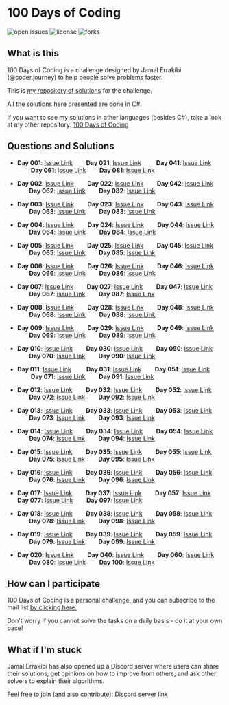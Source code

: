 # 100 Days of Coding
![open issues](https://img.shields.io/github/issues/dimitri-dev/100_Days_of_Coding?color=%2319a249) ![license](https://img.shields.io/github/license/dimitri-dev/100_Days_of_Coding) ![forks](https://img.shields.io/github/forks/dimitri-dev/100_Days_of_Coding?style=social)

## What is this
100 Days of Coding is a challenge designed by Jamal Errakibi (@coder.journey) to help people solve problems faster.

This is [my repository of solutions](http://github.com/dimitri-dev) for the challenge.

All the solutions here presented are done in C#.

If you want to see my solutions in other languages (besides C#), take a look at my other repository: [100 Days of Coding](https://github.com/dimitri-dev/100_Days_of_Coding_Other)


## Questions and Solutions
- **Day 001**: [Issue Link](https://github.com/dimitri-dev/100_Days_of_Coding/issues/1)
&nbsp;&nbsp;&nbsp;&nbsp;&nbsp;&nbsp;
**Day 021**: [Issue Link](https://github.com/dimitri-dev/100_Days_of_Coding/issues/21)
&nbsp;&nbsp;&nbsp;&nbsp;&nbsp;&nbsp;&nbsp;
**Day 041**: [Issue Link](https://github.com/dimitri-dev/100_Days_of_Coding/issues/41)
&nbsp;&nbsp;&nbsp;&nbsp;&nbsp;&nbsp;&nbsp;
**Day 061**: [Issue Link](https://github.com/dimitri-dev/100_Days_of_Coding/issues/61)
&nbsp;&nbsp;&nbsp;&nbsp;&nbsp;&nbsp;
**Day 081**: [Issue Link](https://github.com/dimitri-dev/100_Days_of_Coding/issues/81)

- **Day 002**: [Issue Link](https://github.com/dimitri-dev/100_Days_of_Coding/issues/2)
&nbsp;&nbsp;&nbsp;&nbsp;&nbsp;&nbsp;
**Day 022**: [Issue Link](https://github.com/dimitri-dev/100_Days_of_Coding/issues/22)
&nbsp;&nbsp;&nbsp;&nbsp;&nbsp;&nbsp;
**Day 042**: [Issue Link](https://github.com/dimitri-dev/100_Days_of_Coding/issues/42)
&nbsp;&nbsp;&nbsp;&nbsp;&nbsp;&nbsp;
**Day 062**: [Issue Link](https://github.com/dimitri-dev/100_Days_of_Coding/issues/62)
&nbsp;&nbsp;&nbsp;&nbsp;&nbsp;&nbsp;
**Day 082**: [Issue Link](https://github.com/dimitri-dev/100_Days_of_Coding/issues/82)

- **Day 003**: [Issue Link](https://github.com/dimitri-dev/100_Days_of_Coding/issues/3)
&nbsp;&nbsp;&nbsp;&nbsp;&nbsp;&nbsp;
**Day 023**: [Issue Link](https://github.com/dimitri-dev/100_Days_of_Coding/issues/23)
&nbsp;&nbsp;&nbsp;&nbsp;&nbsp;&nbsp;
**Day 043**: [Issue Link](https://github.com/dimitri-dev/100_Days_of_Coding/issues/43)
&nbsp;&nbsp;&nbsp;&nbsp;&nbsp;&nbsp;
**Day 063**: [Issue Link](https://github.com/dimitri-dev/100_Days_of_Coding/issues/63)
&nbsp;&nbsp;&nbsp;&nbsp;&nbsp;&nbsp;
**Day 083**: [Issue Link](https://github.com/dimitri-dev/100_Days_of_Coding/issues/83)

- **Day 004**: [Issue Link](https://github.com/dimitri-dev/100_Days_of_Coding/issues/4)
&nbsp;&nbsp;&nbsp;&nbsp;&nbsp;&nbsp;
**Day 024**: [Issue Link](https://github.com/dimitri-dev/100_Days_of_Coding/issues/24)
&nbsp;&nbsp;&nbsp;&nbsp;&nbsp;&nbsp;
**Day 044**: [Issue Link](https://github.com/dimitri-dev/100_Days_of_Coding/issues/44)
&nbsp;&nbsp;&nbsp;&nbsp;&nbsp;&nbsp;
**Day 064**: [Issue Link](https://github.com/dimitri-dev/100_Days_of_Coding/issues/64)
&nbsp;&nbsp;&nbsp;&nbsp;&nbsp;&nbsp;
**Day 084**: [Issue Link](https://github.com/dimitri-dev/100_Days_of_Coding/issues/84)

- **Day 005**: [Issue Link](https://github.com/dimitri-dev/100_Days_of_Coding/issues/5)
&nbsp;&nbsp;&nbsp;&nbsp;&nbsp;&nbsp;
**Day 025**: [Issue Link](https://github.com/dimitri-dev/100_Days_of_Coding/issues/25)
&nbsp;&nbsp;&nbsp;&nbsp;&nbsp;&nbsp;
**Day 045**: [Issue Link](https://github.com/dimitri-dev/100_Days_of_Coding/issues/45)
&nbsp;&nbsp;&nbsp;&nbsp;&nbsp;&nbsp;
**Day 065**: [Issue Link](https://github.com/dimitri-dev/100_Days_of_Coding/issues/65)
&nbsp;&nbsp;&nbsp;&nbsp;&nbsp;&nbsp;
**Day 085**: [Issue Link](https://github.com/dimitri-dev/100_Days_of_Coding/issues/85)

- **Day 006**: [Issue Link](https://github.com/dimitri-dev/100_Days_of_Coding/issues/6)
&nbsp;&nbsp;&nbsp;&nbsp;&nbsp;&nbsp;
**Day 026**: [Issue Link](https://github.com/dimitri-dev/100_Days_of_Coding/issues/26)
&nbsp;&nbsp;&nbsp;&nbsp;&nbsp;&nbsp;
**Day 046**: [Issue Link](https://github.com/dimitri-dev/100_Days_of_Coding/issues/46)
&nbsp;&nbsp;&nbsp;&nbsp;&nbsp;&nbsp;
**Day 066**: [Issue Link](https://github.com/dimitri-dev/100_Days_of_Coding/issues/66)
&nbsp;&nbsp;&nbsp;&nbsp;&nbsp;&nbsp;
**Day 086**: [Issue Link](https://github.com/dimitri-dev/100_Days_of_Coding/issues/86)

- **Day 007**: [Issue Link](https://github.com/dimitri-dev/100_Days_of_Coding/issues/7)
&nbsp;&nbsp;&nbsp;&nbsp;&nbsp;&nbsp;
**Day 027**: [Issue Link](https://github.com/dimitri-dev/100_Days_of_Coding/issues/27)
&nbsp;&nbsp;&nbsp;&nbsp;&nbsp;&nbsp;
**Day 047**: [Issue Link](https://github.com/dimitri-dev/100_Days_of_Coding/issues/47)
&nbsp;&nbsp;&nbsp;&nbsp;&nbsp;&nbsp;
**Day 067**: [Issue Link](https://github.com/dimitri-dev/100_Days_of_Coding/issues/67)
&nbsp;&nbsp;&nbsp;&nbsp;&nbsp;&nbsp;
**Day 087**: [Issue Link](https://github.com/dimitri-dev/100_Days_of_Coding/issues/87)

- **Day 008**: [Issue Link](https://github.com/dimitri-dev/100_Days_of_Coding/issues/8)
&nbsp;&nbsp;&nbsp;&nbsp;&nbsp;&nbsp;
**Day 028**: [Issue Link](https://github.com/dimitri-dev/100_Days_of_Coding/issues/28)
&nbsp;&nbsp;&nbsp;&nbsp;&nbsp;&nbsp;
**Day 048**: [Issue Link](https://github.com/dimitri-dev/100_Days_of_Coding/issues/48)
&nbsp;&nbsp;&nbsp;&nbsp;&nbsp;&nbsp;
**Day 068**: [Issue Link](https://github.com/dimitri-dev/100_Days_of_Coding/issues/68)
&nbsp;&nbsp;&nbsp;&nbsp;&nbsp;&nbsp;
**Day 088**: [Issue Link](https://github.com/dimitri-dev/100_Days_of_Coding/issues/88)

- **Day 009**: [Issue Link](https://github.com/dimitri-dev/100_Days_of_Coding/issues/9)
&nbsp;&nbsp;&nbsp;&nbsp;&nbsp;&nbsp;
**Day 029**: [Issue Link](https://github.com/dimitri-dev/100_Days_of_Coding/issues/29)
&nbsp;&nbsp;&nbsp;&nbsp;&nbsp;&nbsp;
**Day 049**: [Issue Link](https://github.com/dimitri-dev/100_Days_of_Coding/issues/49)
&nbsp;&nbsp;&nbsp;&nbsp;&nbsp;&nbsp;
**Day 069**: [Issue Link](https://github.com/dimitri-dev/100_Days_of_Coding/issues/69)
&nbsp;&nbsp;&nbsp;&nbsp;&nbsp;&nbsp;
**Day 089**: [Issue Link](https://github.com/dimitri-dev/100_Days_of_Coding/issues/89)

- **Day 010**: [Issue Link](https://github.com/dimitri-dev/100_Days_of_Coding/issues/10)
&nbsp;&nbsp;&nbsp;&nbsp;&nbsp;&nbsp;
**Day 030**: [Issue Link](https://github.com/dimitri-dev/100_Days_of_Coding/issues/30)
&nbsp;&nbsp;&nbsp;&nbsp;&nbsp;&nbsp;
**Day 050**: [Issue Link](https://github.com/dimitri-dev/100_Days_of_Coding/issues/50)
&nbsp;&nbsp;&nbsp;&nbsp;&nbsp;&nbsp;
**Day 070**: [Issue Link](https://github.com/dimitri-dev/100_Days_of_Coding/issues/70)
&nbsp;&nbsp;&nbsp;&nbsp;&nbsp;&nbsp;
**Day 090**: [Issue Link](https://github.com/dimitri-dev/100_Days_of_Coding/issues/90)

- **Day 011**: [Issue Link](https://github.com/dimitri-dev/100_Days_of_Coding/issues/11)
&nbsp;&nbsp;&nbsp;&nbsp;&nbsp;&nbsp;&nbsp;
**Day 031**: [Issue Link](https://github.com/dimitri-dev/100_Days_of_Coding/issues/31)
&nbsp;&nbsp;&nbsp;&nbsp;&nbsp;&nbsp;
**Day 051**: [Issue Link](https://github.com/dimitri-dev/100_Days_of_Coding/issues/51)
&nbsp;&nbsp;&nbsp;&nbsp;&nbsp;&nbsp;&nbsp;
**Day 071**: [Issue Link](https://github.com/dimitri-dev/100_Days_of_Coding/issues/71)
&nbsp;&nbsp;&nbsp;&nbsp;&nbsp;&nbsp;
**Day 091**: [Issue Link](https://github.com/dimitri-dev/100_Days_of_Coding/issues/91)

- **Day 012**: [Issue Link](https://github.com/dimitri-dev/100_Days_of_Coding/issues/12)
&nbsp;&nbsp;&nbsp;&nbsp;&nbsp;&nbsp;
**Day 032**: [Issue Link](https://github.com/dimitri-dev/100_Days_of_Coding/issues/32)
&nbsp;&nbsp;&nbsp;&nbsp;&nbsp;&nbsp;
**Day 052**: [Issue Link](https://github.com/dimitri-dev/100_Days_of_Coding/issues/52)
&nbsp;&nbsp;&nbsp;&nbsp;&nbsp;&nbsp;
**Day 072**: [Issue Link](https://github.com/dimitri-dev/100_Days_of_Coding/issues/72)
&nbsp;&nbsp;&nbsp;&nbsp;&nbsp;&nbsp;
**Day 092**: [Issue Link](https://github.com/dimitri-dev/100_Days_of_Coding/issues/92)

- **Day 013**: [Issue Link](https://github.com/dimitri-dev/100_Days_of_Coding/issues/13)
&nbsp;&nbsp;&nbsp;&nbsp;&nbsp;&nbsp;
**Day 033**: [Issue Link](https://github.com/dimitri-dev/100_Days_of_Coding/issues/33)
&nbsp;&nbsp;&nbsp;&nbsp;&nbsp;&nbsp;
**Day 053**: [Issue Link](https://github.com/dimitri-dev/100_Days_of_Coding/issues/53)
&nbsp;&nbsp;&nbsp;&nbsp;&nbsp;&nbsp;
**Day 073**: [Issue Link](https://github.com/dimitri-dev/100_Days_of_Coding/issues/73)
&nbsp;&nbsp;&nbsp;&nbsp;&nbsp;&nbsp;
**Day 093**: [Issue Link](https://github.com/dimitri-dev/100_Days_of_Coding/issues/93)

- **Day 014**: [Issue Link](https://github.com/dimitri-dev/100_Days_of_Coding/issues/14)
&nbsp;&nbsp;&nbsp;&nbsp;&nbsp;&nbsp;
**Day 034**: [Issue Link](https://github.com/dimitri-dev/100_Days_of_Coding/issues/34)
&nbsp;&nbsp;&nbsp;&nbsp;&nbsp;&nbsp;
**Day 054**: [Issue Link](https://github.com/dimitri-dev/100_Days_of_Coding/issues/54)
&nbsp;&nbsp;&nbsp;&nbsp;&nbsp;&nbsp;
**Day 074**: [Issue Link](https://github.com/dimitri-dev/100_Days_of_Coding/issues/74)
&nbsp;&nbsp;&nbsp;&nbsp;&nbsp;&nbsp;
**Day 094**: [Issue Link](https://github.com/dimitri-dev/100_Days_of_Coding/issues/94)

- **Day 015**: [Issue Link](https://github.com/dimitri-dev/100_Days_of_Coding/issues/15)
&nbsp;&nbsp;&nbsp;&nbsp;&nbsp;&nbsp;
**Day 035**: [Issue Link](https://github.com/dimitri-dev/100_Days_of_Coding/issues/35)
&nbsp;&nbsp;&nbsp;&nbsp;&nbsp;&nbsp;
**Day 055**: [Issue Link](https://github.com/dimitri-dev/100_Days_of_Coding/issues/55)
&nbsp;&nbsp;&nbsp;&nbsp;&nbsp;&nbsp;
**Day 075**: [Issue Link](https://github.com/dimitri-dev/100_Days_of_Coding/issues/75)
&nbsp;&nbsp;&nbsp;&nbsp;&nbsp;&nbsp;
**Day 095**: [Issue Link](https://github.com/dimitri-dev/100_Days_of_Coding/issues/95)

- **Day 016**: [Issue Link](https://github.com/dimitri-dev/100_Days_of_Coding/issues/16)
&nbsp;&nbsp;&nbsp;&nbsp;&nbsp;&nbsp;
**Day 036**: [Issue Link](https://github.com/dimitri-dev/100_Days_of_Coding/issues/36)
&nbsp;&nbsp;&nbsp;&nbsp;&nbsp;&nbsp;
**Day 056**: [Issue Link](https://github.com/dimitri-dev/100_Days_of_Coding/issues/56)
&nbsp;&nbsp;&nbsp;&nbsp;&nbsp;&nbsp;
**Day 076**: [Issue Link](https://github.com/dimitri-dev/100_Days_of_Coding/issues/76)
&nbsp;&nbsp;&nbsp;&nbsp;&nbsp;&nbsp;
**Day 096**: [Issue Link](https://github.com/dimitri-dev/100_Days_of_Coding/issues/96)

- **Day 017**: [Issue Link](https://github.com/dimitri-dev/100_Days_of_Coding/issues/17)
&nbsp;&nbsp;&nbsp;&nbsp;&nbsp;&nbsp;
**Day 037**: [Issue Link](https://github.com/dimitri-dev/100_Days_of_Coding/issues/37)
&nbsp;&nbsp;&nbsp;&nbsp;&nbsp;&nbsp;
**Day 057**: [Issue Link](https://github.com/dimitri-dev/100_Days_of_Coding/issues/57)
&nbsp;&nbsp;&nbsp;&nbsp;&nbsp;&nbsp;
**Day 077**: [Issue Link](https://github.com/dimitri-dev/100_Days_of_Coding/issues/77)
&nbsp;&nbsp;&nbsp;&nbsp;&nbsp;&nbsp;
**Day 097**: [Issue Link](https://github.com/dimitri-dev/100_Days_of_Coding/issues/97)

- **Day 018**: [Issue Link](https://github.com/dimitri-dev/100_Days_of_Coding/issues/18)
&nbsp;&nbsp;&nbsp;&nbsp;&nbsp;&nbsp;
**Day 038**: [Issue Link](https://github.com/dimitri-dev/100_Days_of_Coding/issues/38)
&nbsp;&nbsp;&nbsp;&nbsp;&nbsp;&nbsp;
**Day 058**: [Issue Link](https://github.com/dimitri-dev/100_Days_of_Coding/issues/58)
&nbsp;&nbsp;&nbsp;&nbsp;&nbsp;&nbsp;
**Day 078**: [Issue Link](https://github.com/dimitri-dev/100_Days_of_Coding/issues/78)
&nbsp;&nbsp;&nbsp;&nbsp;&nbsp;&nbsp;
**Day 098**: [Issue Link](https://github.com/dimitri-dev/100_Days_of_Coding/issues/98)

- **Day 019**: [Issue Link](https://github.com/dimitri-dev/100_Days_of_Coding/issues/19)
&nbsp;&nbsp;&nbsp;&nbsp;&nbsp;&nbsp;
**Day 039**: [Issue Link](https://github.com/dimitri-dev/100_Days_of_Coding/issues/39)
&nbsp;&nbsp;&nbsp;&nbsp;&nbsp;&nbsp;
**Day 059**: [Issue Link](https://github.com/dimitri-dev/100_Days_of_Coding/issues/59)
&nbsp;&nbsp;&nbsp;&nbsp;&nbsp;&nbsp;
**Day 079**: [Issue Link](https://github.com/dimitri-dev/100_Days_of_Coding/issues/79)
&nbsp;&nbsp;&nbsp;&nbsp;&nbsp;&nbsp;
**Day 099**: [Issue Link](https://github.com/dimitri-dev/100_Days_of_Coding/issues/99)

- **Day 020**: [Issue Link](https://github.com/dimitri-dev/100_Days_of_Coding/issues/20)
&nbsp;&nbsp;&nbsp;&nbsp;&nbsp;&nbsp;
**Day 040**: [Issue Link](https://github.com/dimitri-dev/100_Days_of_Coding/issues/40)
&nbsp;&nbsp;&nbsp;&nbsp;&nbsp;&nbsp;
**Day 060**: [Issue Link](https://github.com/dimitri-dev/100_Days_of_Coding/issues/60)
&nbsp;&nbsp;&nbsp;&nbsp;&nbsp;&nbsp;
**Day 080**: [Issue Link](https://github.com/dimitri-dev/100_Days_of_Coding/issues/80)
&nbsp;&nbsp;&nbsp;&nbsp;&nbsp;&nbsp;
**Day 100**: [Issue Link](https://github.com/dimitri-dev/100_Days_of_Coding/issues/100)

## How can I participate
100 Days of Coding is a personal challenge, and you can subscribe to the mail list [by clicking here.](http://eepurl.com/hfEaK5)

Don't worry if you cannot solve the tasks on a daily basis - do it at your own pace!

## What if I'm stuck
Jamal Errakibi has also opened up a Discord server where users can share their solutions, get opinions on how to improve from others,
and ask other solvers to explain their algorithms.

Feel free to join (and also contribute): [Discord server link](https://discord.gg/un4VUhG)
